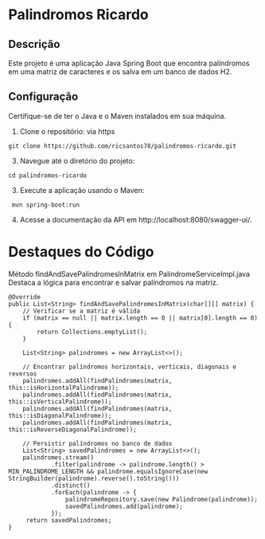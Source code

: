 # Palindromos Ricardo

## Descrição
Este projeto é uma aplicação Java Spring Boot que encontra palíndromos em uma matriz de caracteres e os salva em um banco de dados H2.

## Configuração
Certifique-se de ter o Java e o Maven instalados em sua máquina.

1. Clone o repositório:
via https
```
git clone https://github.com/ricsantos78/palindromos-ricardo.git
```

3. Navegue até o diretório do projeto:
```
cd palindromos-ricardo
```

3. Execute a aplicação usando o Maven:
   
```
 mvn spring-boot:run
```

4. Acesse a documentação da API em http://localhost:8080/swagger-ui/.

# Destaques do Código

Método findAndSavePalindromesInMatrix em PalindromeServiceImpl.java
Destaca a lógica para encontrar e salvar palíndromos na matriz.

```
@Override
public List<String> findAndSavePalindromesInMatrix(char[][] matrix) {
    // Verificar se a matriz é válida
    if (matrix == null || matrix.length == 0 || matrix[0].length == 0) {
        return Collections.emptyList();
    }
    
    List<String> palindromes = new ArrayList<>();

    // Encontrar palíndromos horizontais, verticais, diagonais e reversos
    palindromes.addAll(findPalindromes(matrix, this::isHorizontalPalindrome));
    palindromes.addAll(findPalindromes(matrix, this::isVerticalPalindrome));
    palindromes.addAll(findPalindromes(matrix, this::isDiagonalPalindrome));
    palindromes.addAll(findPalindromes(matrix, this::isReverseDiagonalPalindrome));

    // Persistir palíndromos no banco de dados
    List<String> savedPalindromes = new ArrayList<>();
    palindromes.stream()
            .filter(palindrome -> palindrome.length() > MIN_PALINDROME_LENGTH && palindrome.equalsIgnoreCase(new StringBuilder(palindrome).reverse().toString()))
            .distinct()
            .forEach(palindrome -> {
                palindromeRepository.save(new Palindrome(palindrome));
                savedPalindromes.add(palindrome);
            });
     return savedPalindromes;
}
```
